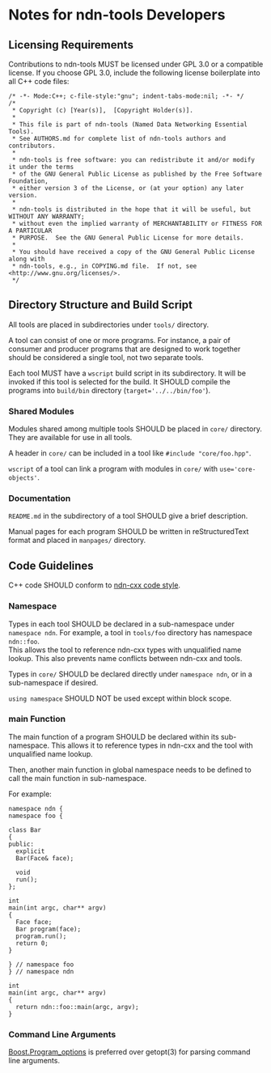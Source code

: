 # Notes for ndn-tools Developers

## Licensing Requirements

Contributions to ndn-tools MUST be licensed under GPL 3.0 or a compatible license.
If you choose GPL 3.0, include the following license boilerplate into all C++ code files:

    /* -*- Mode:C++; c-file-style:"gnu"; indent-tabs-mode:nil; -*- */
    /*
     * Copyright (c) [Year(s)],  [Copyright Holder(s)].
     *
     * This file is part of ndn-tools (Named Data Networking Essential Tools).
     * See AUTHORS.md for complete list of ndn-tools authors and contributors.
     *
     * ndn-tools is free software: you can redistribute it and/or modify it under the terms
     * of the GNU General Public License as published by the Free Software Foundation,
     * either version 3 of the License, or (at your option) any later version.
     *
     * ndn-tools is distributed in the hope that it will be useful, but WITHOUT ANY WARRANTY;
     * without even the implied warranty of MERCHANTABILITY or FITNESS FOR A PARTICULAR
     * PURPOSE.  See the GNU General Public License for more details.
     *
     * You should have received a copy of the GNU General Public License along with
     * ndn-tools, e.g., in COPYING.md file.  If not, see <http://www.gnu.org/licenses/>.
     */

## Directory Structure and Build Script

All tools are placed in subdirectories under `tools/` directory.

A tool can consist of one or more programs.
For instance, a pair of consumer and producer programs that are designed to work together
should be considered a single tool, not two separate tools.

Each tool MUST have a `wscript` build script in its subdirectory.
It will be invoked if this tool is selected for the build.
It SHOULD compile the programs into `build/bin` directory (`target='../../bin/foo'`).

### Shared Modules

Modules shared among multiple tools SHOULD be placed in `core/` directory.
They are available for use in all tools.

A header in `core/` can be included in a tool like `#include "core/foo.hpp"`.

`wscript` of a tool can link a program with modules in `core/` with `use='core-objects'`.

### Documentation

`README.md` in the subdirectory of a tool SHOULD give a brief description.

Manual pages for each program SHOULD be written in reStructuredText format
and placed in `manpages/` directory.

## Code Guidelines

C++ code SHOULD conform to
[ndn-cxx code style](http://named-data.net/doc/ndn-cxx/current/code-style.html).

### Namespace

Types in each tool SHOULD be declared in a sub-namespace under `namespace ndn`.
For example, a tool in `tools/foo` directory has namespace `ndn::foo`.  
This allows the tool to reference ndn-cxx types with unqualified name lookup.
This also prevents name conflicts between ndn-cxx and tools.

Types in `core/` SHOULD be declared directly under `namespace ndn`,
or in a sub-namespace if desired.

`using namespace` SHOULD NOT be used except within block scope.

### main Function

The main function of a program SHOULD be declared within its sub-namespace.
This allows it to reference types in ndn-cxx and the tool with unqualified name lookup.

Then, another main function in global namespace needs to be defined
to call the main function in sub-namespace.

For example:

    namespace ndn {
    namespace foo {

    class Bar
    {
    public:
      explicit
      Bar(Face& face);

      void
      run();
    };

    int
    main(int argc, char** argv)
    {
      Face face;
      Bar program(face);
      program.run();
      return 0;
    }

    } // namespace foo
    } // namespace ndn

    int
    main(int argc, char** argv)
    {
      return ndn::foo::main(argc, argv);
    }

### Command Line Arguments

[Boost.Program\_options](http://www.boost.org/doc/libs/1_54_0/doc/html/program_options.html) is
preferred over getopt(3) for parsing command line arguments.
